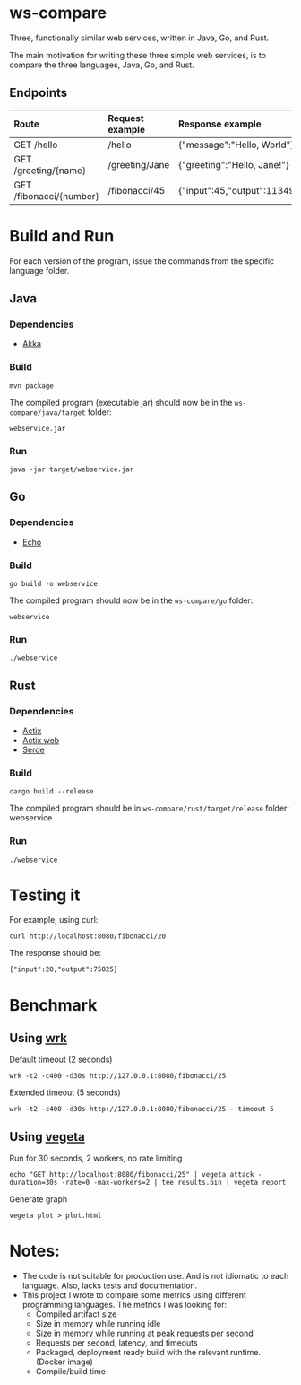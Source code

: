 # ws-compare
Three, functionally similar web services, written in Java, Go, and Rust.

  The main motivation for writing these three simple web services, is to compare the three languages, Java, Go, and Rust.

## Endpoints

| Route                    | Request example  | Response example                  |
|:-------------------------|:-----------------|:----------------------------------|
| GET /hello               | /hello           | {"message":"Hello, World"}        |
| GET /greeting/{name}     | /greeting/Jane   | {"greeting":"Hello, Jane!"}       |
| GET /fibonacci/{number}  | /fibonacci/45    | {"input":45,"output":1134903170}  |


# Build and Run
  For each version of the program, issue the commands from the specific language folder.

## Java

### Dependencies
* [Akka](https://akka.io/)
 
### Build
    mvn package

  The compiled program (executable jar) should now be in the `ws-compare/java/target` folder: 
    
    webservice.jar

### Run
    java -jar target/webservice.jar

## Go

### Dependencies
* [Echo](https://echo.labstack.com/)
 
### Build
    go build -o webservice

  The compiled program should now be in the `ws-compare/go` folder: 
    
    webservice

### Run
    ./webservice

## Rust
### Dependencies
* [Actix](https://github.com/actix/actix)
* [Actix web](https://github.com/actix/actix-web)
* [Serde](https://serde.rs/)
### Build
    cargo build --release

  The compiled program should be in `ws-compare/rust/target/release` folder:
    webservice
### Run
    ./webservice

# Testing it
  For example, using curl:  

    curl http://localhost:8080/fibonacci/20

  The response should be:

    {"input":20,"output":75025}

# Benchmark
## Using [wrk](https://github.com/wg/wrk)
  Default timeout (2 seconds)

    wrk -t2 -c400 -d30s http://127.0.0.1:8080/fibonacci/25


  Extended timeout (5 seconds)

    wrk -t2 -c400 -d30s http://127.0.0.1:8080/fibonacci/25 --timeout 5

## Using [vegeta](https://github.com/tsenart/vegeta)
  Run for 30 seconds, 2 workers, no rate limiting

    echo "GET http://localhost:8080/fibonacci/25" | vegeta attack -duration=30s -rate=0 -max-workers=2 | tee results.bin | vegeta report

  Generate graph
  
    vegeta plot > plot.html

# Notes:
- The code is not suitable for production use. And is not idiomatic to each language. Also, lacks tests and documentation.
- This project I wrote to compare some metrics using different programming languages. The metrics I was looking for:
    - Compiled artifact size
    - Size in memory while running idle
    - Size in memory while running at peak requests per second
    - Requests per second, latency, and timeouts
    - Packaged, deployment ready build with the relevant runtime. (Docker image)
    - Compile/build time
